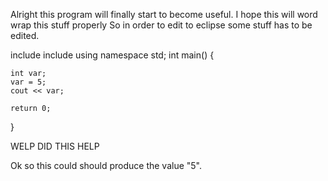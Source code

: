 Alright this program will finally start to become useful.
I hope this will word wrap this stuff properly
So in order to edit to eclipse some stuff has to be edited.

include <iostream>
include <iomanip>
using namespace std;
int main()
{

	int var;
	var = 5;
	cout << var;

	return 0;
}

WELP DID THIS HELP

Ok so this could should produce the value "5".
